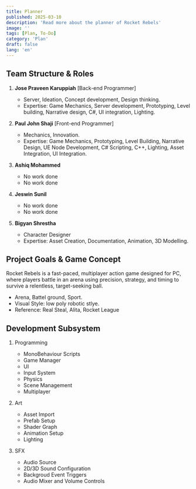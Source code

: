 ```yaml
---
title: Planner
published: 2025-03-10
description: 'Read more about the planner of Rocket Rebels'
image: ''
tags: [Plan, To-Do]
category: 'Plan'
draft: false 
lang: 'en'
---
```



## Team Structure & Roles

1. **Jose Praveen Karuppiah** [Back-end Programmer]
    - Server, Ideation, Concept development, Design thinking.
    - Expertise: Game Mechanics, Server development, Prototyping, Level building, Narrative design, C#, UI integration, Lighting.

2. **Paul John Shaji** [Front-end Programmer]
    - Mechanics, Innovation.
    - Expertise: Game Mechanics, Prototyping, Level Building, Narrative Design, UE Node Development, C# Scripting, C++, Lighting, Asset Integration, UI Integration.

3. **Ashiq Mohammed**
    - No work done
    - No work done

4. **Jeswin Sunil**
    - No work done
    - No work done

5. **Bigyan Shrestha**
    - Character Designer
    - Expertise: Asset Creation, Documentation, Animation, 3D Modelling.


## Project Goals & Game Concept
Rocket Rebels is a fast-paced, multiplayer action game designed for PC, where players battle in an arena using precision, strategy, and timing to survive a relentless, target-seeking ball.

- Arena, Battel ground, Sport.
- Visual Style: low poly robotic stlye.
- Reference: Real Steal, Alita, Rocket League

## Development Subsystem
1. Programming
    - MonoBehaviour Scripts
    - Game Manager
    - UI
    - Input System
    - Physics
    - Scene Management
    - Multiplayer

2. Art
    - Asset Import
    - Prefab Setup
    - Shader Graph
    - Animation Setup
    - Lighting

3. SFX
    - Audio Source
    - 2D/3D Sound Configuration
    - Backgroud Event Triggers
    - Audio Mixer and Volume Controls
    